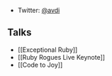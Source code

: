 * Twitter: [@avdi](https://twitter.com/avdi)

## Talks

* [[Exceptional Ruby]]
* [[Ruby Rogues Live Keynote]]
* [[Code to Joy]]
